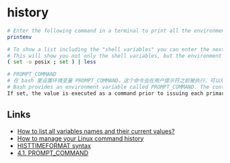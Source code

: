 # history

```sh
# Enter the following command in a terminal to print all the environment variables:
printenv

# To show a list including the "shell variables" you can enter the next command:
# This will show you not only the shell variables, but the environment variables too.
( set -o posix ; set ) | less

# PROMPT_COMMAND
# 在 bash 里设置环境变量 PROMPT_COMMAND，这个命令会在用户提示符之前被执行，可以用来记录用户操作历史 
# Bash provides an environment variable called PROMPT_COMMAND. The contents of this variable are executed as a regular Bash command just before Bash displays a prompt.
If set, the value is executed as a command prior to issuing each primary prompt.
```

## Links

- [How to list all variables names and their current values?](https://askubuntu.com/questions/275965/how-to-list-all-variables-names-and-their-current-values)
- [How to manage your Linux command history](https://www.redhat.com/sysadmin/history-command)
- [HISTTIMEFORMAT syntax](https://unix.stackexchange.com/questions/174900/histtimeformat-syntax)
- [4.1. PROMPT_COMMAND](https://tldp.org/HOWTO/Bash-Prompt-HOWTO/x264.html)
